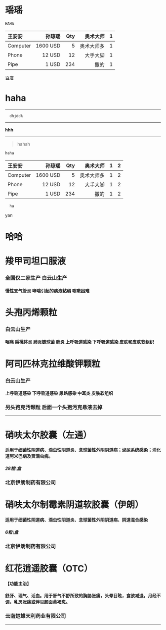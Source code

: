 # 瑶瑶

`HAHA`

| 王安安     |    孙琼瑶 | Qty  |  奥术大师 |   1  |
| :-------- | --------:| --: | --: |   --: |
| Computer  | 1600 USD |  5   |  奥术大师多 |  1 |
| Phone     |   12 USD |  12  | 大手大脚  | 1  |
| Pipe      |    1 USD | 234  |  撒的 |  1 |

[百度](https://github.com/yaotuotuo/anan/blob/master/an.md)

# haha

--------

```
  dhjddk

```
-------

**hhh**

------

> hahah

`haha`

| 王安安     |    孙琼瑶 | Qty  |  奥术大师 |   1  | 2 |
| :-------- | --------:| --: | --: |   --: |  --: |
| Computer  | 1600 USD |  5   |  奥术大师多 |  1 |   2|
| Phone     |   12 USD |  12  | 大手大脚  | 1  | 2  |
| Pipe      |    1 USD | 234  |  撒的 |  1 |2  

```
  ha

```
yan
# 哈哈






# 羧甲司坦口服液

### 全国仅二家生产 白云山生产

#### 慢性支气管炎 哮喘引起的痰液粘稠 咳嗽困难

# 头孢丙烯颗粒  

### 白云山生产

#### 咽痛 扁桃体炎 肺炎链球菌 肺炎 上呼吸道感染 下呼吸道感染 皮肤和皮肤软组织

# 阿司匹林克拉维酸钾颗粒

### 白云山生产

#### 上呼吸道感染 下呼吸道感染 尿路感染 中耳炎 皮肤软组织

### 另头孢克汚颗粒 后面一个头孢汚克悬液去掉

---------------

# 硝呋太尔胶囊（左通）

#### 适用于细菌性阴道病、滴虫性阴道炎、念球菌性外阴阴道病；泌尿系统感染；消化道阿米巴病及贾滴虫病。

##### 28粒\盒

### 北京伊朗制药有限公司

# 硝呋太尔制霉素阴道软胶囊（伊朗）

#### 适用于细菌性阴道病、滴虫性阴道炎、念球菌性外阴阴道病、阴道混合感染

##### 6粒\盒

### 北京伊朗制药有限公司

# 红花逍遥胶囊（OTC）

#### 【功能主治】

#### 舒肝、理气、活血。用于肝气不舒所致的胸胁胀痛，头晕目眩，食欲减退，月经不调，乳房胀痛或伴见颜面黄褐斑。

### 云南楚雄天利药业有限公司




----
